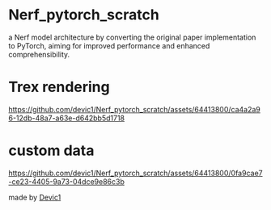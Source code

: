 # Nerf_pytorch_scratch
a Nerf model architecture by converting the original paper implementation to PyTorch, aiming for improved performance and enhanced comprehensibility.

# Trex rendering
https://github.com/devic1/Nerf_pytorch_scratch/assets/64413800/ca4a2a96-12db-48a7-a63e-d642bb5d1718

# custom data
https://github.com/devic1/Nerf_pytorch_scratch/assets/64413800/0fa9cae7-ce23-4405-9a73-04dce9e86c3b



made by <a href="https://github.com/devic1">Devic1</a>

